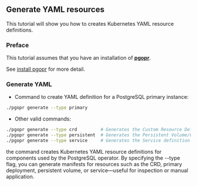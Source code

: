 ## Generate YAML resources

This tutorial will show you how to creates Kubernetes YAML resource definitions.

### Preface

This tutorial assumes that you have an installation of [**pgopr**](https://github.com/pgopr/pgopr).

See [install pgopr](./01_install_operator.md) for more detail.

### Generate YAML

- Command to create YAML definition for a PostgreSQL primary instance:

```bash
./pgopr generate --type primary
```

- Other valid commands:

```bash
./pgopr generate --type crd         # Generates the Custom Resource Definition
./pgopr generate --type persistent  # Generates the Persistent Volume/Claim definitions
./pgopr generate --type service     # Generates the Service definition
```

the command creates Kubernetes YAML resource definitions for components used by the PostgreSQL operator. By specifying the --type flag, you can generate manifests for resources such as the CRD, primary deployment, persistent volume, or service—useful for inspection or manual application.
